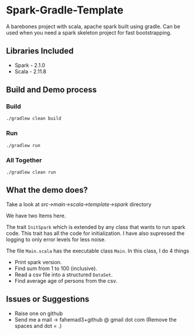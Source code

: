 # Spark-Gradle-Template
A barebones project with scala, apache spark built using gradle. Can be used when you need a spark skeleton project for fast bootstrapping.

## Libraries Included
- Spark - 2.1.0
- Scala - 2.11.8

## Build and Demo process

### Build
`./gradlew clean build`
### Run
`./gradlew run`
### All Together
`./gradlew clean run`


## What the demo does?
Take a look at *src->main->scala->template->spark* directory

We have two Items here. 

The trait `InitSpark` which is extended by any class that wants to run spark code. This trait has all the code for initialization. I have also supressed the logging to only error levels for less noise.

The file `Main.scala` has the executable class `Main`. 
In this class, I do 4 things

- Print spark version.
- Find sum from 1 to 100 (inclusive).
- Read a csv file into a structured `DataSet`. 
- Find average age of persons from the csv.
 
## Issues or Suggestions

- Raise one on github
- Send me a mail -> fahemad3+github @ gmail dot com (Remove the spaces and dot = .)
